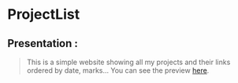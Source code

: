 # ProjectList

## Presentation :

>This is a simple website showing all my projects and their links ordered by date, marks... You can see the preview [here](https://hanzopgp.github.io/ProjectList/).